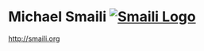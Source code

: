 # Michael Smaili [![Smaili Logo](http://smaili.org/static/img/smaili.png)](http://smaili.org)
http://smaili.org
